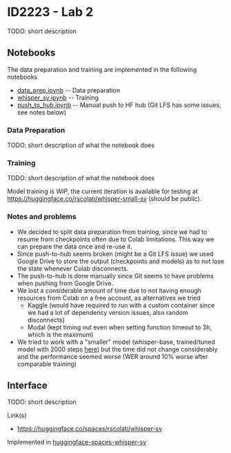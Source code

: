 # ID2223 - Lab 2

TODO: short description

## Notebooks

The data preparation and training are implemented in the following notebooks
* [data_prep.ipynb](./data_prep.ipynb) -- Data preparation
* [whisper_sv.ipynb](./whisper_sv.ipynb) -- Training
* [push_to_hub.ipynb](./push_to_hub.ipynb) -- Manual push to HF hub (Git LFS has some issues, see notes below)

### Data Preparation

TODO: short description of what the notebook does

### Training

TODO: short description of what the notebook does

Model training is WIP, the current iteration is available for testing at https://huggingface.co/rscolati/whisper-small-sv (should be public).

### Notes and problems

* We decided to split data preparation from training, since we had to resume from checkpoints often due to Colab limitations. This way we can prepare the data once and re-use it.
* Since push-to-hub seems broken (might be a Git LFS issue) we used Google Drive to store the output (checkpoints and models) as to not lose the state whenever Colab disconnects.
* The push-to-hub is done manually since Git seems to have problems when pushing from Google Drive.
* We lost a considerable amount of time due to not having enough resources from Colab on a free account, as alternatives we tried
    * Kaggle (would have required to run with a custom container since we had a lot of dependency version issues, also random disconnects)
    * Modal (kept timing out even when setting function timeout to 3h, which is the maximum)
* We tried to work with a "smaller" model (whisper-base, trained/tuned model with 2000 steps [here](https://huggingface.co/rscolati/whisper-base-sv)) but the time did not change considerably and the performance seemed worse (WER around 10% worse after comparable training)

## Interface

TODO: short description

Link(s)
- https://huggingface.co/spaces/rscolati/whisper-sv

Implemented in [huggingface-spaces-whisper-sv](./huggingface-spaces-whisper-sv)
